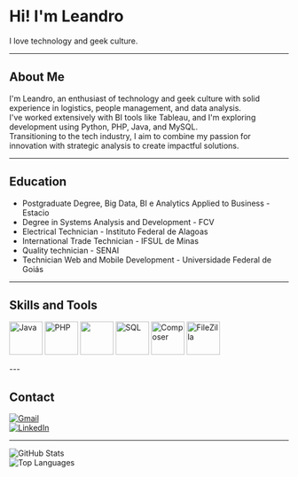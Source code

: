 # Hi! I'm Leandro

I love technology and geek culture.

---

## About Me

I'm Leandro, an enthusiast of technology and geek culture with solid experience in logistics, people management, and data analysis.  
I've worked extensively with BI tools like Tableau, and I'm exploring development using Python, PHP, Java, and MySQL.  
Transitioning to the tech industry, I aim to combine my passion for innovation with strategic analysis to create impactful solutions.

---

## Education

- Postgraduate Degree, Big Data, BI e Analytics Applied to Business - Estacio
- Degree in Systems Analysis and Development  - FCV
- Electrical Technician - Instituto Federal de Alagoas
- International Trade Technician - IFSUL de Minas
- Quality technician - SENAI
- Technician Web and Mobile Development - Universidade Federal de Goiás


---

## Skills and Tools

<p align="left">
    <img src="https://cdn.jsdelivr.net/gh/devicons/devicon/icons/java/java-original.svg" alt="Java" width="60" height="60"/>
    <img src="https://cdn.jsdelivr.net/gh/devicons/devicon/icons/php/php-original.svg" alt="PHP" width="60" height="60"/>
    <img src="https://cdn.jsdelivr.net/gh/devicons/devicon@latest/icons/laravel/laravel-original-wordmark.svg" width="60" height="60"/>
    <img src="https://cdn.jsdelivr.net/gh/devicons/devicon/icons/mysql/mysql-original-wordmark.svg" alt="SQL" width="60" height="60"/>
    <img src="https://cdn.jsdelivr.net/gh/devicons/devicon/icons/composer/composer-original.svg" alt="Composer" width="60" height="60"/>
    <img src="https://cdn.jsdelivr.net/gh/devicons/devicon/icons/filezilla/filezilla-plain.svg" alt="FileZilla" width="60" height="60"/>
</p>
---

## Contact

[![Gmail](https://img.shields.io/badge/gmail-%23DD0031.svg?&style=for-the-badge&logo=gmail&logoColor=white)](mailto:lcostasantos1987@gmail.com)  
[![LinkedIn](https://img.shields.io/badge/LinkedIn-0077B5?style=for-the-badge&logo=linkedin&logoColor=white)](https://www.linkedin.com/in/leandrocs12766189)

---

![GitHub Stats](https://github-readme-stats.vercel.app/api?username=LCS87&show_icons=true&theme=github_dark&include_all_commits=true&count_private=true)  
![Top Languages](https://github-readme-stats.vercel.app/api/top-langs/?username=LCS87&layout=compact&langs_count=7&theme=github_dark)
